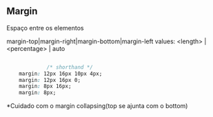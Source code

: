 ## Margin

Espaço entre os elementos

margin-top|margin-right|margin-bottom|margin-left
values: &lt;length> | &lt;percentage> | auto

```css

             /* shorthand */
    margin: 12px 16px 10px 4px;
    margin: 12px 16px 0; 
    margin: 8px 16px;
    margin: 8px;
```

*Cuidado com o margin collapsing(top se ajunta com o bottom)